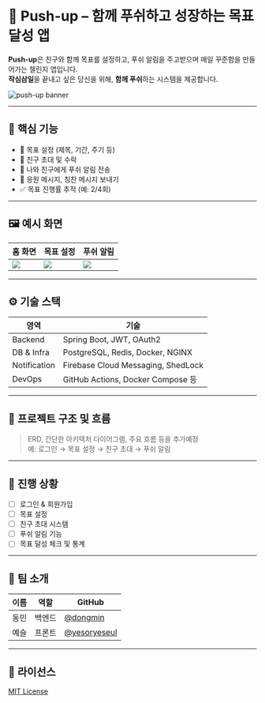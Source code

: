 # 💪 Push-up – 함께 푸쉬하고 성장하는 목표 달성 앱

**Push-up**은 친구와 함께 목표를 설정하고, 푸쉬 알림을 주고받으며 매일 꾸준함을 만들어가는 챌린지 앱입니다.  
**작심삼일**을 끝내고 싶은 당신을 위해, **함께 푸쉬**하는 시스템을 제공합니다.

![push-up banner](./assets/banner.png)

---

## 🌟 핵심 기능

- 🎯 목표 설정 (제목, 기간, 주기 등)
- 👯 친구 초대 및 수락
- 🔔 나와 친구에게 푸쉬 알림 전송
- 💬 응원 메시지, 칭찬 메시지 보내기
- ✅ 목표 진행률 추적 (예: 2/4회)


---

## 🖼️ 예시 화면

| 홈 화면 | 목표 설정 | 푸쉬 알림 |
|--------|----------|----------|
| ![](./assets/home.png) | ![](./assets/goal-setting.png) | ![](./assets/push.png) |

---

## ⚙️ 기술 스택

| 영역 | 기술 |
|------|------|
| Backend | Spring Boot, JWT, OAuth2 |
| DB & Infra | PostgreSQL, Redis, Docker, NGINX |
| Notification | Firebase Cloud Messaging, ShedLock |
| DevOps | GitHub Actions, Docker Compose 등 |

---

## 📐 프로젝트 구조 및 흐름

> ERD, 간단한 아키텍처 다이어그램, 주요 흐름 등을 추가예정  
> 예: 로그인 → 목표 설정 → 친구 초대 → 푸쉬 알림

---

## 🚧 진행 상황

- [ ] 로그인 & 회원가입
- [ ] 목표 설정
- [ ] 친구 초대 시스템
- [ ] 푸쉬 알림 기능
- [ ] 목표 달성 체크 및 통계

---

## 👥 팀 소개

| 이름 | 역할  | GitHub                                     |
|------|-----|--------------------------------------------|
| 동민 | 백엔드 | [@dongmin](https://github.com/hidongmin37) |
| 예슬 | 프론트 | [@yesoryeseul](https://github.com/yesoryeseul)     |

---

## 📃 라이선스

[MIT License](https://github.com/push-up-team/push-up-server/tree/main?tab=MIT-1-ov-file)